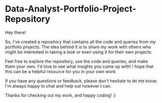 # Data-Analyst-Portfolio-Project-Repository
Hey there!

So, I've created a repository that contains all the code and queries from my portfolio projects. The idea behind it is to share my work with others who might be interested in taking a look or even using it for their own projects.

Feel free to explore the repository, use the code and queries, and make them your own. I'd love to see what insights you come up with! I hope that this can be a helpful resource for you in your own work.

If you have any questions or feedback, please don't hesitate to let me know. I'm always happy to chat and help out however I can.

Thanks for checking out my work, and happy coding! :)
